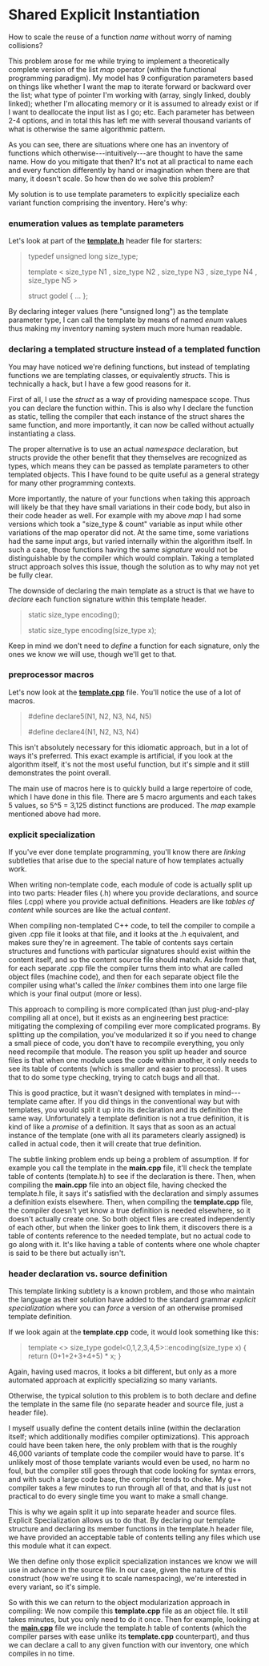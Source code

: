 Shared Explicit Instantiation
=============================

How to scale the reuse of a function *name* without worry of naming collisions?

This problem arose for me while trying to implement a theoretically complete version of the
list *map* operator (within the functional programming paradigm). My model has 9 configuration parameters based
on things like whether I want the map to iterate forward or backward over the list; what type of pointer I'm
working with (array, singly linked, doubly linked); whether I'm allocating memory or it is assumed to already
exist or if I want to deallocate the input list as I go; etc.  Each parameter has between 2-4 options,
and in total this has left me with several thousand variants of what is otherwise the same algorithmic pattern.

As you can see, there are situations where one has an inventory of functions which otherwise---intuitively---are
thought to have the same name. How do you mitigate that then? It's not at all practical to name each and every
function differently by hand or imagination when there are that many, it doesn't scale. So how then do we solve this problem?

My solution is to use template parameters to explicitly specialize each variant function comprising the inventory. Here's why:

### enumeration values as template parameters

Let's look at part of the [**template.h**](template.h) header file for starters:

> typedef unsigned long size\_type;
>
> template &lt; size\_type N1 , size\_type N2 , size\_type N3 , size\_type N4 , size\_type N5 &gt;
>
> struct godel { ... };

By declaring integer values (here "unsigned long") as the template parameter type, I can call the template by means
of named *enum* values thus making my inventory naming system much more human readable.

### declaring a templated structure instead of a templated function

You may have noticed we're defining functions, but instead of templating functions we are templating classes,
or equivalently *struct*s.  This is technically a hack, but I have a few good reasons for it.

First of all, I use the *struct* as a way of providing namespace scope. Thus you can declare the function within.
This is also why I declare the function as static, telling the compiler that each instance of the struct shares
the same function, and more importantly, it can now be called without actually instantiating a class.

The proper alternative is to use an actual *namespace* declaration, but structs provide the other benefit that they
themselves are recognized as types, which means they can be passed as template parameters to other templated objects.
This I have found to be quite useful as a general strategy for many other programming contexts.

More importantly, the nature of your functions when taking this approach will likely be that they have small variations
in their code body, but also in their code header as well. For example with my above *map* I had some versions
which took a "size\_type & count" variable as input while other variations of the map operator did not. At the same time,
some variations had the same input args, but varied internally within the algorithm itself. In such a case, those functions
having the same *signature* would not be distinguishable by the compiler which would complain. Taking a templated struct
approach solves this issue, though the solution as to why may not yet be fully clear.

The downside of declaring the main template as a struct is that we have to *declare* each function signature within this
template header.

> static size\_type encoding();
>
> static size\_type encoding(size\_type x);

Keep in mind we don't need to *define* a function for each signature, only the ones we know we will use,
though we'll get to that.

### preprocessor macros

Let's now look at the [**template.cpp**](template.cpp) file. You'll notice the use of a lot of macros.

> \#define declare5(N1, N2, N3, N4, N5)
>
> \#define declare4(N1, N2, N3, N4)

This isn't absolutely necessary for this idiomatic approach, but in a lot of ways it's preferred.
This exact example is artificial, if you look at the algorithm itself, it's not the most useful function,
but it's simple and it still demonstrates the point overall.

The main use of macros here is to quickly build a large repertoire of code, which I have done in this file. There are
5 macro arguments and each takes 5 values, so 5^5 = 3,125 distinct functions are produced. The *map* example mentioned
above had more.

### explicit specialization

If you've ever done template programming, you'll know there are *linking* subtleties that arise due to the special nature
of how templates actually work.

When writing non-template code, each module of code is actually split up into two parts: Header files (.h) where you
provide declarations, and source files (.cpp) where you provide actual definitions. Headers are like *tables of content*
while sources are like the actual *content*.

When compiling non-templated C++ code, to tell the compiler to compile a given .cpp file it looks at that file, and
it looks at the .h equivalent, and makes sure they're in agreement. The table of contents says certain structures and
functions with particular signatures should exist within the content itself, and so the content source file should match.
Aside from that, for each separate .cpp file the compiler turns them into what are called object files (machine code),
and then for each separate object file the compiler using what's called the *linker* combines them into one large file
which is your final output (more or less).

This approach to compiling is more complicated (than just plug-and-play compiling all at once), but it exists as an
engineering best practice: mitigating the complexing of compiling ever more complicated programs. By splitting up the
compilation, you've modularized it so if you need to change a small piece of code, you don't have to recompile everything,
you only need recompile that module. The reason you split up header and source files is that when one module uses the
code within another, it only needs to see its table of contents (which is smaller and easier to process). It uses that
to do some type checking, trying to catch bugs and all that.

This is good practice, but it wasn't designed with templates in mind---template came after.  If you did things in the
conventional way but with templates, you would split it up into its declaration and its definition the same way.
Unfortunately a template definition is not a true definition, it is kind of like a *promise* of a definition.
It says that as soon as an actual instance of the template (one with all its parameters clearly assigned) is called in
actual code, then it will create that true definition.

The subtle linking problem ends up being a problem of assumption. If for example you call the template in the
**main.cpp** file, it'll check the template table of contents (template.h) to see if the declaration is there.
Then, when compiling the **main.cpp** file into an object file, having checked the template.h file, it says it's satisfied
with the declaration and simply assumes a definition exists elsewhere. Then, when compiling the **template.cpp** file,
the compiler doesn't yet know a true definition is needed elsewhere, so it doesn't actually create one. So both
object files are created independently of each other, but when the linker goes to link them, it discovers there is
a table of contents reference to the needed template, but no actual code to go along with it. It's like having
a table of contents where one whole chapter is said to be there but actually isn't.

### header declaration vs. source definition

This template linking subtlety is a known problem, and those who maintain the language as their solution have added
to the standard grammar *explicit specialization* where you can *force* a version of an otherwise promised template definition.

If we look again at the **template.cpp** code, it would look something like this:

> template &lt;&gt;
> size\_type godel&lt;0,1,2,3,4,5&gt;::encoding(size\_type x)
> {
>	return (0+1+2+3+4+5) \* x;
> }

Again, having used macros, it looks a bit different, but only as a more automated approach at explicitly specializing
so many variants.

Otherwise, the typical solution to this problem is to both declare and define the template in the same file
(no separate header and source file, just a header file).

I myself usually define the content details inline (within the declaration itself; which additionally modifies compiler
optimizations). This approach could have been taken here, the only problem with that is the roughly 46,000 variants of template
code the compiler would have to parse. It's unlikely most of those template variants would even be used, no harm no foul,
but the compiler still goes through that code looking for syntax errors, and with such a large code base, the compiler
tends to choke. My g++ compiler takes a few minutes to run through all of that, and that is just not practical to do
every single time you want to make a small change.

This is why we again split it up into separate header and source files. Explicit Specialization allows us to do that.
By declaring our template structure and declaring its member functions in the template.h header file, we have provided
an acceptable table of contents telling any files which use this module what it can expect.

We then define only those explicit specialization instances we know we will use in advance in the source file.
In our case, given the nature of this construct (how we're using it to scale namespacing), we're interested in
every variant, so it's simple.

So with this we can return to the object modularization approach in compiling: We now compile this **template.cpp**
file as an object file. It still takes minutes, but you only need to do it once. Then for example, looking at the
[**main.cpp**](main.cpp) file we include the template.h table of contents (which the compiler parses with ease unlike
its **template.cpp** counterpart), and thus we can declare a call to any given function with our inventory, one which
compiles in no time.

